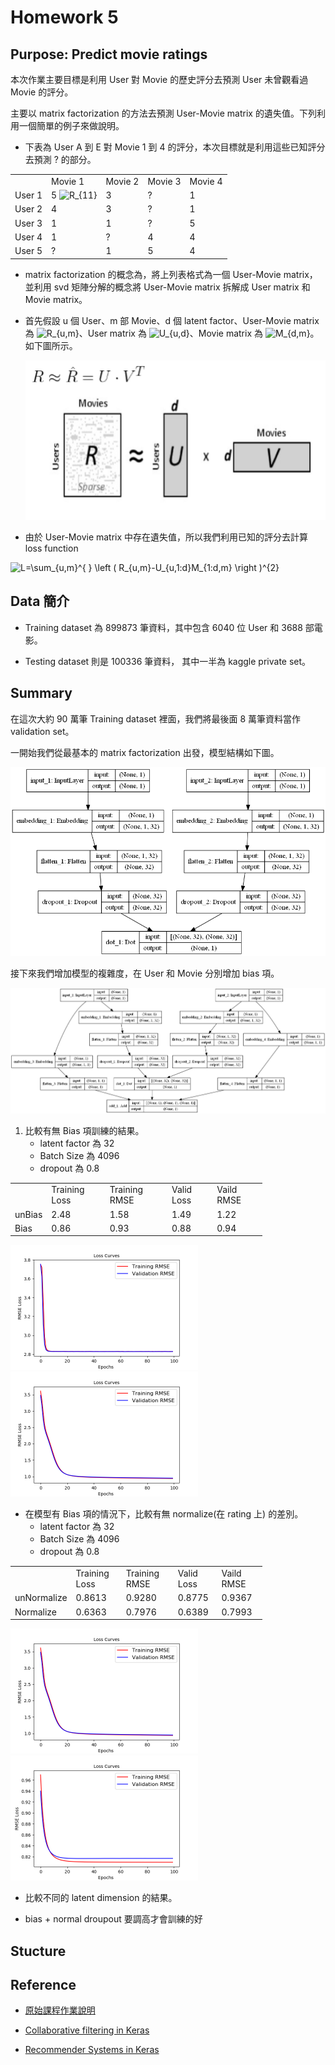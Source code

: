 
# Homework 5


## Purpose: Predict movie ratings

本次作業主要目標是利用 User 對 Movie 的歷史評分去預測 User 未曾觀看過 Movie 的評分。

主要以 matrix factorization 的方法去預測 User-Movie matrix 的遺失值。下列利用一個簡單的例子來做說明。

- 下表為 User A 到 E 對 Movie 1 到 4 的評分，本次目標就是利用這些已知評分去預測 ? 的部分。
  

<table style="width:80%">
  <tr>
    <td> </td> 
    <td> Movie 1 </td>
    <td> Movie 2 </td> 
    <td> Movie 3 </td> 
    <td> Movie 4 </td> 
  </tr>
  
  <tr>
    <td>User 1</td>
    <td> 5 <img src="https://latex.codecogs.com/gif.latex?R_{11}" title="R_{11}" /></td> 
    <td> 3 </td> 
    <td> ? </td> 
    <td> 1 </td> 
  </tr>
  
  <tr>
    <td>User 2</td>
    <td> 4 </td> 
    <td> 3 </td> 
    <td> ? </td> 
    <td> 1 </td> 
  </tr>

  <tr>
    <td>User 3</td>
    <td> 1 </td> 
    <td> 1 </td> 
    <td> ? </td> 
    <td> 5 </td> 
  </tr>

  <tr>
    <td>User 4</td>
    <td> 1 </td> 
    <td> ? </td> 
    <td> 4 </td> 
    <td> 4 </td> 
  </tr>

  <tr>
    <td>User 5</td>
    <td> ? </td> 
    <td> 1 </td> 
    <td> 5 </td> 
    <td> 4 </td> 
  </tr>
</table>

- matrix factorization 的概念為，將上列表格式為一個 User-Movie matrix，並利用 svd 矩陣分解的概念將 User-Movie matrix 拆解成 User matrix 和 Movie matrix。

- 首先假設 u 個 User、m 部 Movie、d 個 latent factor、User-Movie matrix 為 <img src="https://latex.codecogs.com/gif.latex?R_{u,m}" title="R_{u,m}" />、User matrix 為 <img src="https://latex.codecogs.com/gif.latex?U_{u,d}" title="U_{u,d}" />、Movie matrix 為 <img src="https://latex.codecogs.com/gif.latex?M_{d,m}" title="M_{d,m}" />。如下圖所示。

  ![](02-Output/Instructions1.png)

- 由於 User-Movie matrix 中存在遺失值，所以我們利用已知的評分去計算 loss function
<img src="https://latex.codecogs.com/gif.latex?L=\sum_{u,m}^{&space;}&space;\left&space;(&space;R_{u,m}-U_{u,1:d}M_{1:d,m}&space;\right&space;)^{2}" title="L=\sum_{u,m}^{ } \left ( R_{u,m}-U_{u,1:d}M_{1:d,m} \right )^{2}" /> 



## Data 簡介

* Training dataset 為 899873 筆資料，其中包含 6040 位 User 和 3688 部電影。

* Testing dataset 則是 100336 筆資料， 其中一半為 kaggle private set。


## Summary

在這次大約 90 萬筆 Training dataset 裡面，我們將最後面 8 萬筆資料當作 validation set。

一開始我們從最基本的 matrix factorization 出發，模型結構如下圖。

![](02-Output/unBiasmodel.png)

接下來我們增加模型的複雜度，在 User 和 Movie 分別增加 bias 項。

![](02-Output/Biasmodel.png)

1. 比較有無 Bias 項訓練的結果。
   * latent factor 為 32
   * Batch Size 為 4096
   * dropout 為 0.8
   
<table style="width:80%">
  <tr>
    <td> </td> 
    <td> Training Loss </td>
    <td> Training RMSE </td> 
    <td> Valid Loss </td> 
    <td> Vaild RMSE </td> 
  </tr>
  
  <tr>
    <td>unBias</td>
    <td> 2.48 </td> 
    <td> 1.58 </td> 
    <td> 1.49 </td> 
    <td> 1.22 </td> 
  </tr>

  <tr>
    <td>Bias</td>
    <td> 0.86 </td> 
    <td> 0.93 </td> 
    <td> 0.88 </td> 
    <td> 0.94 </td> 
  </tr>
</table>

<div class="half">
    <img src="02-Output/unBiasLossCurves.png" height="200px">
    <img src="02-Output/BiasLossCurves.png" height="200px">
</div>

* 在模型有 Bias 項的情況下，比較有無 normalize(在 rating 上) 的差別。
   * latent factor 為 32
   * Batch Size 為 4096
   * dropout 為 0.8

<table style="width:80%">
  <tr>
    <td> </td> 
    <td> Training Loss </td>
    <td> Training RMSE </td> 
    <td> Valid Loss </td> 
    <td> Vaild RMSE </td> 
  </tr>
  
  <tr>
    <td>unNormalize</td>
    <td> 0.8613 </td> 
    <td> 0.9280 </td> 
    <td> 0.8775 </td> 
    <td> 0.9367 </td> 
  </tr>

  <tr>
    <td>Normalize</td>
    <td> 0.6363 </td> 
    <td> 0.7976 </td> 
    <td> 0.6389 </td> 
    <td> 0.7993 </td> 
  </tr>
</table>


<div class="half">
    <img src="02-Output/BiasLossCurves.png" height="200px">
    <img src="02-Output/BiasNormalLossCurves.png" height="200px">
</div>

*  比較不同的 latent dimension 的結果。



* bias + normal droupout 要調高才會訓練的好

## Stucture


## Reference

* [原始課程作業說明](https://docs.google.com/presentation/d/10a1ET-9m3ntQhGesxCpQOqPtab4ldUBBrq-i3o-h2HE/edit#slide=id.g2b65c05370_1_5)

* [Collaborative filtering in Keras](http://www.fenris.org/2016/03/07/index-html)

* [Recommender Systems in Keras](https://nipunbatra.github.io/blog/2017/recommend-keras.html)
